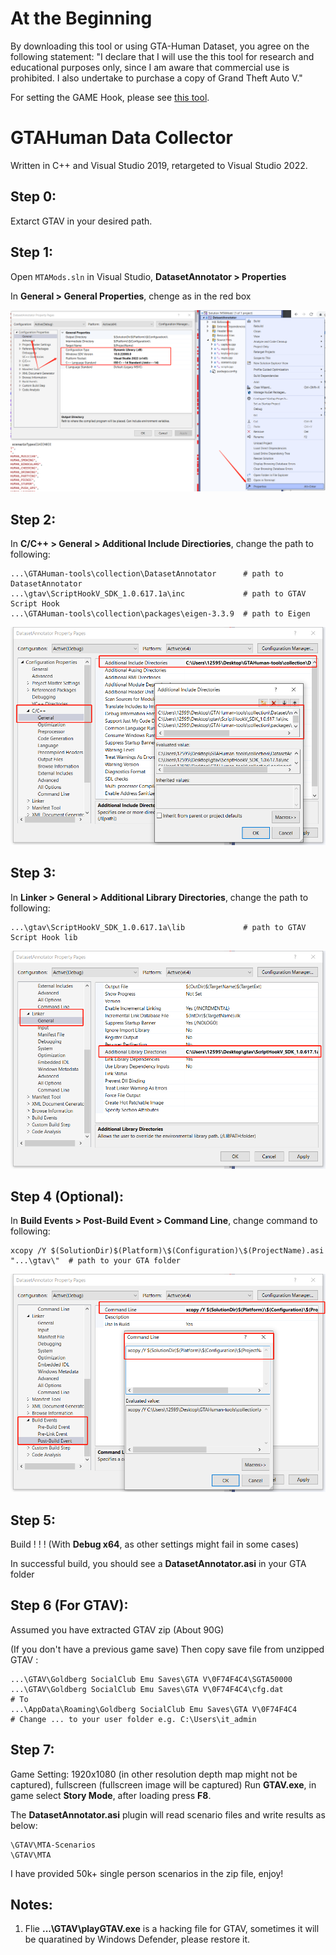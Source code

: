 # At the Beginning

By downloading this tool or using GTA-Human Dataset, you agree on the following statement: "I declare that I will use the this tool for research and educational purposes only, since I am aware that commercial use is prohibited. I also undertake to purchase a copy of Grand Theft Auto V."

For setting the GAME Hook, please see [this tool](https://github.com/fabbrimatteo/JTA-Mods).

# GTAHuman Data Collector

Written in C++ and Visual Studio 2019, retargeted to Visual Studio 2022.

## Step 0:
Extarct GTAV in your desired path.

## Step 1:
Open `MTAMods.sln` in Visual Studio, **DatasetAnnotator > Properties**

In **General > General Properties**, chenge as in the red box

![Properties1](/collection/instructions/insturct1.png)

## Step 2:
In **C/C++ > General > Additional Include Directiories**, change the path to following:
```
...\GTAHuman-tools\collection\DatasetAnnotator      # path to DatasetAnnotator
...\gtav\ScriptHookV_SDK_1.0.617.1a\inc             # path to GTAV Script Hook
...\GTAHuman-tools\collection\packages\eigen-3.3.9  # path to Eigen
```
![Properties2](/collection/instructions/insturct2.png)

## Step 3:
In **Linker > General > Additional Library Directories**, change the path to following:
```
...\gtav\ScriptHookV_SDK_1.0.617.1a\lib             # path to GTAV Script Hook lib
```
![Properties3](/collection/instructions/insturct3.png)

## Step 4 (Optional):
In **Build Events > Post-Build Event > Command Line**, change command to following:
```
xcopy /Y $(SolutionDir)$(Platform)\$(Configuration)\$(ProjectName).asi "...\gtav\"  # path to your GTA folder
```
![Properties4](/collection/instructions/insturct4.png)

## Step 5:
Build ! ! ! (With **Debug x64**, as other settings might fail in some cases)

In successful build, you should see a **DatasetAnnotator.asi** in your GTA folder

## Step 6 (For GTAV):
Assumed you have extracted GTAV zip (About 90G)

(If you don't have a previous game save)
Then copy save file from unzipped GTAV : 
```
...\GTAV\Goldberg SocialClub Emu Saves\GTA V\0F74F4C4\SGTA50000
...\GTAV\Goldberg SocialClub Emu Saves\GTA V\0F74F4C4\cfg.dat
# To
...\AppData\Roaming\Goldberg SocialClub Emu Saves\GTA V\0F74F4C4 
# Change ... to your user folder e.g. C:\Users\it_admin
```

## Step 7:
Game Setting: 1920x1080 (in other resolution depth map might not be captured), fullscreen (fullscreen image will be captured)
Run **GTAV.exe**, in game select **Story Mode**, after loading press **F8**.

The **DatasetAnnotator.asi** plugin will read scenario files and write results as below:
```
\GTAV\MTA-Scenarios
\GTAV\MTA
```
I have provided 50k+ single person scenarios in the zip file, enjoy!


## Notes:
1. Flie **...\GTAV\playGTAV.exe** is a hacking file for GTAV, sometimes it will be quaratined by Windows Defender, please restore it.
